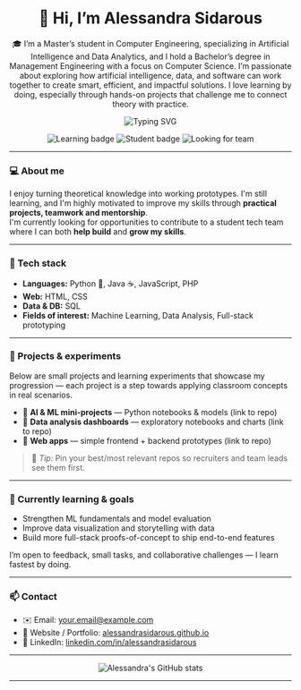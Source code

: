 <div align="center">
  <!-- Header -->
  <h1>👋 Hi, I’m Alessandra Sidarous</h1>
  <p>
    🎓 I’m a Master’s student in Computer Engineering, specializing in Artificial Intelligence and Data Analytics, and I hold a Bachelor’s degree in Management Engineering with a focus on Computer Science.
  I’m passionate about exploring how artificial intelligence, data, and software can work together to create smart, efficient, and impactful solutions.
I love learning by doing, especially through hands-on projects that challenge me to connect theory with practice.
  </p>

  <!-- Typing / Intro -->
  <p>
    <img src="https://readme-typing-svg.herokuapp.com?font=Roboto&size=24&pause=1000&color=2b2e3b&width=650&lines=I+am+learning+by+building.;I+love+data,+AI+and+practical+projects.;Ready+to+join+a+student+tech+team+and+grow+together." 
         alt="Typing SVG" />
  </p>

  <!-- Badges -->
  <p>
    <img src="https://img.shields.io/badge/Status-Learning-yellow" alt="Learning badge" />
    <img src="https://img.shields.io/badge/Role-Student-informational" alt="Student badge" />
    <img src="https://img.shields.io/badge/Looking%20for-Student%20Team-blue" alt="Looking for team" />
  </p>
</div>

---

<!-- About & Mindset -->
### 💻 About me
I enjoy turning theoretical knowledge into working prototypes. I'm still learning, and I'm highly motivated to improve my skills through **practical projects, teamwork and mentorship**.  
I'm currently looking for opportunities to contribute to a student tech team where I can both **help build** and **grow my skills**.

---

### 🧰 Tech stack
- **Languages:** Python 🐍, Java ☕, JavaScript, PHP  
- **Web:** HTML, CSS  
- **Data & DB:** SQL  
- **Fields of interest:** Machine Learning, Data Analysis, Full-stack prototyping

---

### 🚀 Projects & experiments
Below are small projects and learning experiments that showcase my progression — each project is a step towards applying classroom concepts in real scenarios.

- 🔗 **AI & ML mini-projects** — Python notebooks & models (link to repo)  
- 🔗 **Data analysis dashboards** — exploratory notebooks and charts (link to repo)  
- 🔗 **Web apps** — simple frontend + backend prototypes (link to repo)

> 📌 *Tip:* Pin your best/most relevant repos so recruiters and team leads see them first.

---

### 🌱 Currently learning & goals
- Strengthen ML fundamentals and model evaluation  
- Improve data visualization and storytelling with data  
- Build more full-stack proofs-of-concept to ship end-to-end features

I’m open to feedback, small tasks, and collaborative challenges — I learn fastest by doing.

---

### 📫 Contact
- ✉️ Email: <a href="mailto:your.email@example.com">your.email@example.com</a>  
- 🔗 Website / Portfolio: <a href="https://alessandrasidarous.github.io" target="_blank" rel="noopener noreferrer">alessandrasidarous.github.io</a>  
- 🔗 LinkedIn: <a href="https://www.linkedin.com/in/alessandrasidarous" target="_blank" rel="noopener noreferrer">linkedin.com/in/alessandrasidarous</a>

---

<!-- GitHub stats (visual) -->
<div align="center">
  <img src="https://github-readme-stats.vercel.app/api?username=alessandrasidarous&show_icons=true&title_color=2f80ed&icon_color=2f80ed&locale=en" alt="Alessandra's GitHub stats" />
</div>

---



